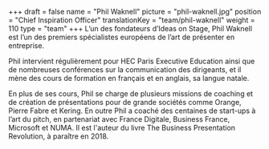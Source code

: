 +++
draft			= false
name			= "Phil Waknell"
picture			= "phil-waknell.jpg"
position	 	= "Chief Inspiration Officer"
translationKey	= "team/phil-waknell"
weight			= 110
type			= "team"
+++
L’un des fondateurs d’Ideas on Stage, Phil Waknell est l’un des premiers spécialistes européens de l’art de présenter en entreprise.

Phil intervient régulièrement pour HEC Paris Executive Education ainsi que de nombreuses conférences sur la communication des dirigeants, et il mène des cours de formation en français et en anglais, sa langue natale.

En plus de ses cours, Phil se charge de plusieurs missions de coaching et de création de présentations pour de grande sociétés comme Orange, Pierre Fabre et Kering. En outre Phil a coaché des centaines de start-ups à l’art du pitch, en partenariat avec France Digitale, Business France, Microsoft et NUMA. Il est l'auteur du livre The Business Presentation Revolution, à paraître en 2018.